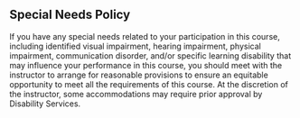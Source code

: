 ## Special Needs Policy
If you have any special needs related to your participation in this course, including identified visual impairment, hearing impairment, physical impairment, communication disorder, and/or specific learning disability that may influence your performance in this course, you should meet with the instructor to arrange for reasonable provisions to ensure an equitable opportunity to meet all the requirements of this course. At the discretion of the instructor, some accommodations may require prior approval by Disability Services.